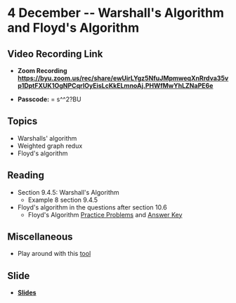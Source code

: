 # 4 December -- Warshall's Algorithm and Floyd's Algorithm


## Video Recording Link

- **Zoom Recording https://byu.zoom.us/rec/share/ewUirLYgz5NfuJMpmweqXnRrdva35vp1DptFXUK1OgNPCqrlOyEisLcKkELmnoAj.PHWfMwYhLZNaPE6e**

- **Passcode:** = s^^2?BU

## Topics

- Warshalls' algorithm
- Weighted graph redux
- Floyd's algorithm

## Reading

- Section 9.4.5: Warshall's Algorithm
    - Example 8 section 9.4.5
- Floyd's algorithm in the questions after section 10.6
    - Floyd's Algorithm <a href="Floyds_Practice.pdf"> Practice Problems</a> and <a href="Floyds_Key.pdf"> Answer Key</a>

## Miscellaneous

- Play around with this <a href="https://www.cs.usfca.edu/~galles/visualization/Floyd.html"> tool</a>

## Slide

- <a href = "Warshall_and_Floyd_Fall_2023.pptx"> **Slides** </a>